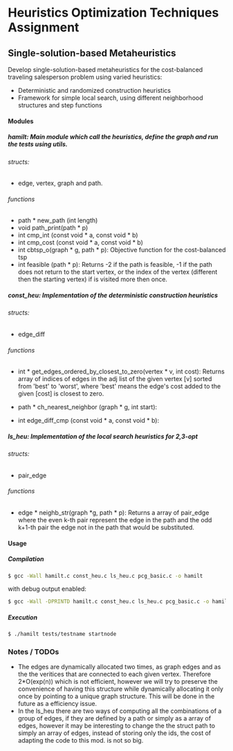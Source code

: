 # Heuristics Optimization Techniques Assignment
## Single-solution-based Metaheuristics

Develop single-solution-based metaheuristics for the cost-balanced traveling salesperson problem using varied heuristics: 
 - Deterministic and randomized construction heuristics
 - Framework for simple local search, using different neighborhood structures and step functions

####  Modules
##### hamilt: Main module which call the heuristics, define the graph and run the tests using utils.   
###### structs: 
- edge, vertex, graph and path.
###### functions
- path * new_path (int length)
- void path_print(path * p)
- int cmp_int (const void * a, const void * b)
- int cmp_cost (const void * a, const void * b)
- int cbtsp_o(graph * g, path * p):
Objective function for the cost-balanced tsp
- int feasible (path * p):
Returns -2 if the path is feasible, -1 if the path does not return to the start vertex, or the index of the vertex (different then the starting vertex) if is visited more then once.

##### const_heu: Implementation of the deterministic construction heuristics
###### structs: 
- edge_diff
###### functions
 - int * get_edges_ordered_by_closest_to_zero(vertex * v, int cost): 
Returns array of indices of edges in the adj list of the given vertex [v]
sorted from 'best' to 'worst', where 'best' means the edge's cost added
to the given [cost] is closest to zero.

- path * ch_nearest_neighbor (graph * g, int start):
- int edge_diff_cmp (const void * a, const void * b):

##### ls_heu: Implementation of the local search heuristics for 2,3-opt
###### structs: 
- pair_edge
###### functions
 - edge * neighb_str(graph *g, path * p):
 Returns a array of pair_edge where the even k-th pair represent the edge in the path and the odd k+1-th pair the edge not in the path that would be substituted.

####  Usage
##### Compilation
```sh
$ gcc -Wall hamilt.c const_heu.c ls_heu.c pcg_basic.c -o hamilt
```

with debug output enabled:
```sh
$ gcc -Wall -DPRINTD hamilt.c const_heu.c ls_heu.c pcg_basic.c -o hamilt
```
##### Execution
```sh
$ ./hamilt tests/testname startnode
```
### Notes / TODOs
- The edges are dynamically allocated two times, as graph edges and as the the veritices that are connected to each given vertex. Therefore 2*O(exp(n)) which is not efficient, however we will try to preserve the convenience of having this structure while dynamically allocating it only once by pointing to a unique graph structure. This will be done in the future as a efficiency issue.
- In the ls_heu there are two ways of computing all the combinations of a group of edges, if they are defined by a path or simply as a array of edges, however it may be interesting to change the the struct path to simply an array of edges, instead of storing only the ids, the cost of adapting the code to this mod. is not so big.

